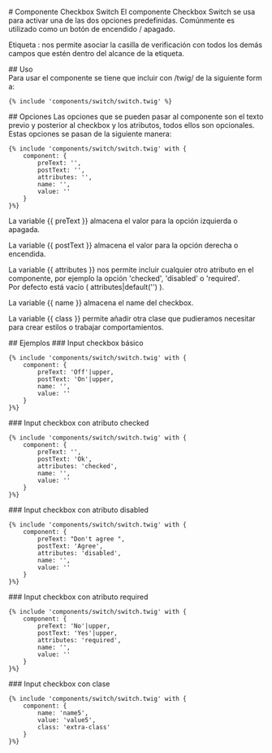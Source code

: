 # Componente Checkbox Switch
El componente Checkbox Switch se usa para activar una de las dos opciones predefinidas. Comúnmente es utilizado como un botón de encendido / apagado.

Etiqueta <label>:  nos permite asociar la casilla de verificación con todos los demás campos que estén dentro del alcance de la etiqueta. 

## Uso
Para usar el componente se tiene que incluir con /twig/ de la siguiente forma:
```
{% include 'components/switch/switch.twig' %}

```

## Opciones
Las opciones que se pueden pasar al componente son el texto previo y posterior al checkbox y los atributos, todos ellos son opcionales. Estas opciones se pasan de la siguiente manera: 
```
{% include 'components/switch/switch.twig' with {
    component: {
        preText: '',
        postText: '',
        attributes: '',
        name: '',
        value: ''
    }
}%}

```
La variable {{ preText }} almacena el valor para la opción izquierda o apagada.

La variable {{ postText }} almacena el valor para la opción derecha o encendida.

La variable {{ attributes }} nos permite incluir cualquier otro atributo en el componente, por ejemplo la opción 'checked', 'disabled' o 'required'. Por defecto está vacío ( attributes|default('') ).

La variable {{ name }} almacena el name del checkbox.

La variable {{ class }} permite añadir otra clase que pudieramos necesitar para crear estilos o trabajar comportamientos.

## Ejemplos
### Input checkbox básico
```
{% include 'components/switch/switch.twig' with {
    component: {
        preText: 'Off'|upper,
        postText: 'On'|upper,
        name: '',
        value: ''
    }
}%}
```

### Input checkbox con atributo checked
```
{% include 'components/switch/switch.twig' with { 
    component: {
        preText: '',
        postText: 'Ok',
        attributes: 'checked',
        name: '',
        value: ''
    }
}%}
```

### Input checkbox con atributo disabled
```
{% include 'components/switch/switch.twig' with {
    component: {
        preText: "Don't agree ",
        postText: 'Agree',
        attributes: 'disabled',
        name: '',
        value: ''
    }
}%}
```

### Input checkbox con atributo required
```
{% include 'components/switch/switch.twig' with { 
    component: {
        preText: 'No'|upper,
        postText: 'Yes'|upper,
        attributes: 'required',
        name: '',
        value: ''
    }
}%}
```

### Input checkbox con clase
```
{% include 'components/switch/switch.twig' with { 
    component: {
        name: 'name5',
        value: 'value5',
        class: 'extra-class'
    }
}%} 
```